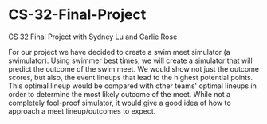 # CS-32-Final-Project
CS 32 Final Project with Sydney Lu and Carlie Rose

For our project we have decided to create a swim meet simulator (a swimulator). Using swimmer best times, we will create a simulator that will predict the outcome of the swim meet. We would show not just the outcome scores, but also, the event lineups that lead to the highest potential points. This optimal lineup would be compared with other teams' optimal lineups in order to determine the most likely outcome of the meet. While not a completely fool-proof simulator, it would give a good idea of how to approach a meet lineup/outcomes to expect.

